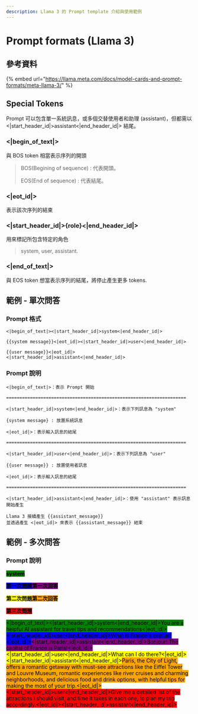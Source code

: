 ```yaml
---
description: Llama 3 的 Prompt template 介紹與使用範例
---
```


# Prompt formats (Llama 3)



## 參考資料

{% embed url="https://llama.meta.com/docs/model-cards-and-prompt-formats/meta-llama-3/" %}

## Special Tokens

Prompt 可以包含單一系統訊息，或多個交替使用者和助理 (assistant)，但都需以<|start\_header\_id|>assistant<|end\_header\_id|> 結尾。

### <|begin\_of\_text|>

與 BOS token 相當表示序列的開頭

> BOS(Begining of sequence) : 代表開頭。
>
> EOS(End of sequence) : 代表結尾。

### <|eot\_id|>

&#x20;表示該次序列的結束

### <|start\_header\_id|>{role}<|end\_header\_id|>

用來標記所包含特定的角色

> system, user, assistant.

### <|end\_of\_text|>

與 EOS token 想當表示序列的結尾，將停止產生更多 tokens.



## 範例 - 單次問答

### Prompt 格式

```
<|begin_of_text|><|start_header_id|>system<|end_header_id|>

{{system message}}<|eot_id|><|start_header_id|>user<|end_header_id|>

{{user message}}<|eot_id|><|start_header_id|>assistant<|end_header_id|>
```

### Prompt 說明

```
<|begin_of_text|>：表示 Prompt 開始

====================================================================

<|start_header_id|>system<|end_header_id|>：表示下列訊息為 "system"

{system message} : 放置系統訊息

<|eot_id|>：表示輸入訊息的結尾

====================================================================

<|start_header_id|>user<|end_header_id|>：表示下列訊息為 "user"

{{user message}} : 放置使用者訊息

<|eot_id|>：表示輸入訊息的結尾

====================================================================

<|start_header_id|>assistant<|end_header_id|>：使用 "assistant" 表示訊息開始產生

Llama 3 接續產生 {{assistant_message}} 
並透過產生 <|eot_id|> 來表示 {{assistant_message}} 結束
```



## 範例 - 多次問答

### Prompt 說明

<mark style="background-color:green;">**system**</mark>

<mark style="background-color:blue;">**第一次問題**</mark><mark style="background-color:purple;">**第一次回答**</mark>

<mark style="background-color:yellow;">**第二次問題**</mark><mark style="background-color:orange;">**第二次回答**</mark>

<mark style="background-color:red;">**第三次問題**</mark>

<mark style="background-color:green;"><|begin\_of\_text|><|start\_header\_id|>system<|end\_header\_id|>You are a helpful AI assistant for travel tips and recommendations<|eot\_id|></mark><mark style="background-color:blue;"><|start\_header\_id|>user<|end\_header\_id|>What is France's capital?<|eot\_id|></mark><mark style="background-color:purple;"><|start\_header\_id|>assistant<|end\_header\_id|>Bonjour! The capital of France is Paris!<|eot\_id|></mark><mark style="background-color:yellow;"><|start\_header\_id|>user<|end\_header\_id|>What can I do there?<|eot\_id|><|start\_header\_id|>assistant<|end\_header\_id|></mark><mark style="background-color:orange;">Paris, the City of Light, offers a romantic getaway with must-see attractions like the Eiffel Tower and Louvre Museum, romantic experiences like river cruises and charming neighborhoods, and delicious food and drink options, with helpful tips for making the most of your trip.<|eot\_id|></mark><mark style="background-color:red;"><|start\_header\_id|>user<|end\_header\_id|>Give me a detailed list of the attractions I should visit, and time it takes in each one, to plan my trip accordingly.<|eot\_id|><|start\_header\_id|>assistant<|end\_header\_id|></mark>
